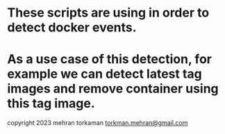 # These scripts are using in order to detect docker events.

# As a use case of this detection, for example we can detect latest tag images and remove container using this tag image.

copyright 2023 mehran torkaman <torkman.mehran@gmail.com>
